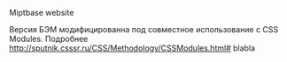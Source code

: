 Miptbase website

Версия БЭМ модифицированна под совместное использование с CSS Modules. Подробнее http://sputnik.csssr.ru/CSS/Methodology/CSSModules.html# blabla
